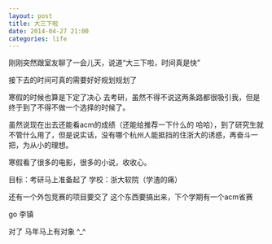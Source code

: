 ```yaml
---
layout: post
title: 大三下啦
date: 2014-04-27 21:00
categories: life
---
```

刚刚突然跟室友聊了一会儿天，说道“大三下啦，时间真是快”

接下去的时间可真的需要好好规划规划了

寒假的时候也算是下定了决心 去考研，虽然不得不说这两条路都很吸引我，但是终于到了不得不做一个选择的时候了。

虽然说现在出去还能看acm的成绩（还能给推荐一下什么的 哈哈），到了研究生就不管什么用了，但是说实话，没有哪个杭州人能抵挡的住浙大的诱惑，再奋斗一把，为从小的理想。

寒假看了很多的电影，很多的小说，收收心。

目标：考研马上准备起了 学校：浙大软院（学渣的痛）

还有一个外包竞赛的项目要交了 这个东西要搞出来，下个学期有一个acm省赛

go 李镇

对了 马年马上有对象  ^_^
